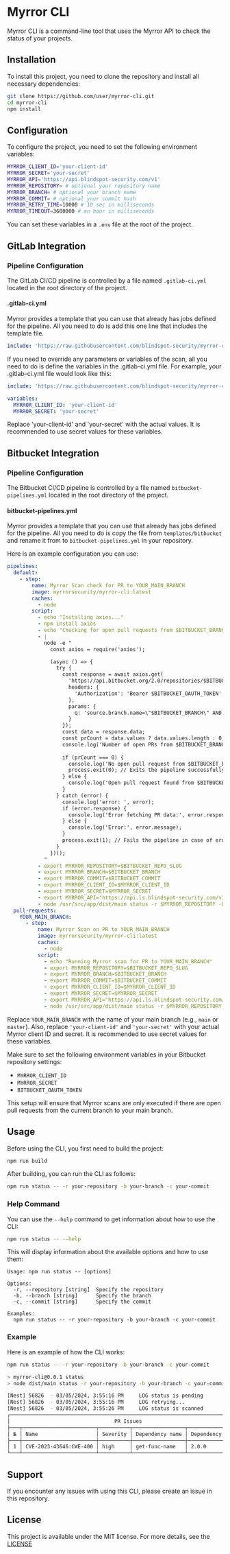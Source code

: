 # Myrror CLI

Myrror CLI is a command-line tool that uses the Myrror API to check the status of your projects.

## Installation

To install this project, you need to clone the repository and install all necessary dependencies:

```bash
git clone https://github.com/user/myrror-cli.git
cd myrror-cli
npm install
```

## Configuration

To configure the project, you need to set the following environment variables:

```bash
MYRROR_CLIENT_ID='your-client-id'
MYRROR_SECRET='your-secret'
MYRROR_API='https://api.blindspot-security.com/v1'
MYRROR_REPOSITORY= # optional your repository name
MYRROR_BRANCH= # optional your branch name
MYRROR_COMMIT= # optional your commit hash
MYRROR_RETRY_TIME=10000 # 10 sec in milliseconds
MYRROR_TIMEOUT=3600000 # an hour in milliseconds
```

You can set these variables in a `.env` file at the root of the project.

## GitLab Integration

### Pipeline Configuration

The GitLab CI/CD pipeline is controlled by a file named `.gitlab-ci.yml` located in the root directory of the project.

#### .gitlab-ci.yml

Myrror provides a template that you can use that already has jobs defined for the pipeline. All you need to do is add this one line that includes the template file.

```yaml
include: 'https://raw.githubusercontent.com/blindspot-security/myrror-cli/main/templates/gitlab/myrror-cli.gitlab-ci.yml'
```

If you need to override any parameters or variables of the scan, all you need to do is define the variables in the .gitlab-ci.yml file. For example, your .gitlab-ci.yml file would look like this:

```yaml
include: 'https://raw.githubusercontent.com/blindspot-security/myrror-cli/main/templates/gitlab/myrror-cli.gitlab-ci.yml'

variables:
  MYRROR_CLIENT_ID: 'your-client-id'
  MYRROR_SECRET: 'your-secret'
```

Replace 'your-client-id' and 'your-secret' with the actual values. It is recommended to use secret values for these variables.

## Bitbucket Integration

### Pipeline Configuration

The Bitbucket CI/CD pipeline is controlled by a file named `bitbucket-pipelines.yml` located in the root directory of the project.

#### bitbucket-pipelines.yml

Myrror provides a template that you can use that already has jobs defined for the pipeline. All you need to do is copy the file from `templates/bitbucket` and rename it from to `bitbucket-pipelines.yml` in your repository.

Here is an example configuration you can use:

```yaml
pipelines:
  default:
    - step:
        name: Myrror Scan check for PR to YOUR_MAIN_BRANCH
        image: myrrorsecurity/myrror-cli:latest
        caches:
          - node
        script:
          - echo "Installing axios..."
          - npm install axios
          - echo "Checking for open pull requests from $BITBUCKET_BRANCH to YOUR_MAIN_BRANCH"
          - |
            node -e "
              const axios = require('axios');

              (async () => {
                try {
                  const response = await axios.get(
                    'https://api.bitbucket.org/2.0/repositories/$BITBUCKET_REPO_FULL_NAME/pullrequests', {
                    headers: {
                      'Authorization': 'Bearer $BITBUCKET_OAUTH_TOKEN'
                    },
                    params: {
                      q: 'source.branch.name=\"$BITBUCKET_BRANCH\" AND destination.branch.name=\"YOUR_MAIN_BRANCH\" AND state=\"OPEN\"'
                    }
                  });
                  const data = response.data;
                  const prCount = data.values ? data.values.length : 0;
                  console.log('Number of open PRs from $BITBUCKET_BRANCH to YOUR_MAIN_BRANCH:', prCount);
                  
                  if (prCount === 0) {
                    console.log('No open pull request from $BITBUCKET_BRANCH to YOUR_MAIN_BRANCH. Skipping the pipeline.');
                    process.exit(0); // Exits the pipeline successfully
                  } else {
                    console.log('Open pull request found from $BITBUCKET_BRANCH to YOUR_MAIN_BRANCH. Proceeding with the pipeline.');
                  }
                } catch (error) {
                  console.log('error: ', error);
                  if (error.response) {
                    console.log('Error fetching PR data:', error.response.status, error.response.statusText);
                  } else {
                    console.log('Error:', error.message);
                  }
                  process.exit(1); // Fails the pipeline in case of error
                }
              })();
            "
          - export MYRROR_REPOSITORY=$BITBUCKET_REPO_SLUG
          - export MYRROR_BRANCH=$BITBUCKET_BRANCH
          - export MYRROR_COMMIT=$BITBUCKET_COMMIT
          - export MYRROR_CLIENT_ID=$MYRROR_CLIENT_ID
          - export MYRROR_SECRET=$MYRROR_SECRET
          - export MYRROR_API="https://api.ls.blindspot-security.com/v1"
          - node /usr/src/app/dist/main status -r $MYRROR_REPOSITORY -b $MYRROR_BRANCH -c $MYRROR_COMMIT
  pull-requests:
    YOUR_MAIN_BRANCH:
      - step:
          name: Myrror Scan on PR to YOUR_MAIN_BRANCH
          image: myrrorsecurity/myrror-cli:latest
          caches:
            - node
          script:
            - echo "Running Myrror scan for PR to YOUR_MAIN_BRANCH"
            - export MYRROR_REPOSITORY=$BITBUCKET_REPO_SLUG
            - export MYRROR_BRANCH=$BITBUCKET_BRANCH
            - export MYRROR_COMMIT=$BITBUCKET_COMMIT
            - export MYRROR_CLIENT_ID=$MYRROR_CLIENT_ID
            - export MYRROR_SECRET=$MYRROR_SECRET
            - export MYRROR_API="https://api.ls.blindspot-security.com/v1"
            - node /usr/src/app/dist/main status -r $MYRROR_REPOSITORY -b $MYRROR_BRANCH -c $MYRROR_COMMIT
```

Replace `YOUR_MAIN_BRANCH` with the name of your main branch (e.g., `main` or `master`). Also, replace `'your-client-id'` and `'your-secret'` with your actual Myrror client ID and secret. It is recommended to use secret values for these variables.

Make sure to set the following environment variables in your Bitbucket repository settings:

- `MYRROR_CLIENT_ID`
- `MYRROR_SECRET`
- `BITBUCKET_OAUTH_TOKEN`

This setup will ensure that Myrror scans are only executed if there are open pull requests from the current branch to your main branch.

## Usage

Before using the CLI, you first need to build the project:

```bash
npm run build
```

After building, you can run the CLI as follows:

```bash
npm run status -- -r your-repository -b your-branch -c your-commit
```

### Help Command

You can use the `--help` command to get information about how to use the CLI:

```bash
npm run status -- --help
```

This will display information about the available options and how to use them:

```
Usage: npm run status -- [options]

Options:
  -r, --repository [string]  Specify the repository
  -b, --branch [string]      Specify the branch
  -c, --commit [string]      Specify the commit

Examples:
  npm run status -- -r your-repository -b your-branch -c your-commit
```

### Example

Here is an example of how the CLI works:

```bash
npm run status -- -r your-repository -b your-branch -c your-commit

> myrror-cli@0.0.1 status
> node dist/main status -r your-repository -b your-branch -c your-commit

[Nest] 56826  - 03/05/2024, 3:55:16 PM     LOG status is pending
[Nest] 56826  - 03/05/2024, 3:55:16 PM     LOG retrying...
[Nest] 56826  - 03/05/2024, 3:55:26 PM     LOG status is scanned
┌──────────────────────────────────────────────────────────────────────────────┐
│                                  PR Issues                                   │
├───┬────────────────────────┬──────────┬─────────────────┬────────────────────┤
│ № │ Name                   │ Severity │ Dependency name │ Dependency version │
├───┼────────────────────────┼──────────┼─────────────────┼────────────────────┤
│ 1 │ CVE-2023-43646:CWE-400 │ high     │ get-func-name   │ 2.0.0              │
└───┴────────────────────────┴──────────┴─────────────────┴────────────────────┘
```

## Support

If you encounter any issues with using this CLI, please create an issue in this repository.

## License

This project is available under the MIT license. For more details, see the [LICENSE](LICENSE)

